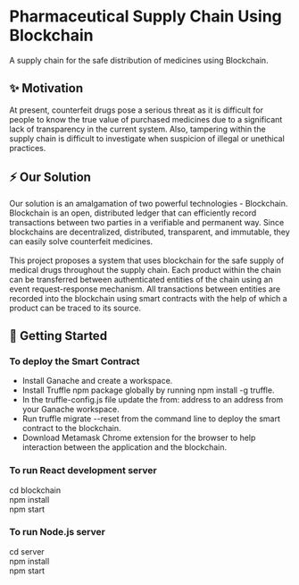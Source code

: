 # Pharmaceutical Supply Chain Using Blockchain
A supply chain for the safe distribution of medicines using Blockchain.
## ✨ Motivation
At present, counterfeit drugs pose a serious threat as it is difficult for people to know the true value of purchased medicines due to a significant lack of transparency in the current system. Also, tampering within the supply chain is difficult to investigate when suspicion of illegal or unethical practices.
## ⚡ Our Solution
Our solution is an amalgamation of two powerful technologies - Blockchain. Blockchain is an open, distributed ledger that can efficiently record transactions between two parties in a verifiable and permanent way. Since blockchains are decentralized, distributed, transparent, and immutable, they can easily solve counterfeit medicines.
<br><br>
This project proposes a system that uses blockchain for the safe supply of medical drugs throughout the supply chain. Each product within the chain can be transferred between authenticated entities of the chain using an event request-response mechanism. All transactions between entities are recorded into the blockchain using smart contracts with the help of which a product can be traced to its source.
## 👀 Getting Started
### To deploy the Smart Contract
- Install Ganache and create a workspace.
- Install Truffle npm package globally by running npm install -g truffle.
- In the truffle-config.js file update the from: address to an address from your Ganache workspace.
- Run truffle migrate --reset from the command line to deploy the smart contract to the blockchain.
- Download Metamask Chrome extension for the browser to help interaction between the application and the blockchain.

### To run React development server
cd blockchain <br>
npm install <br>
npm start <br>

### To run Node.js server
cd server <br>
npm install <br>
npm start <br>
